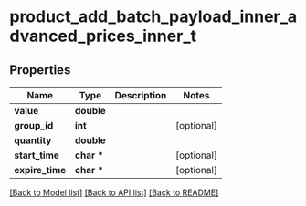 # product_add_batch_payload_inner_advanced_prices_inner_t

## Properties
Name | Type | Description | Notes
------------ | ------------- | ------------- | -------------
**value** | **double** |  | 
**group_id** | **int** |  | [optional] 
**quantity** | **double** |  | 
**start_time** | **char \*** |  | [optional] 
**expire_time** | **char \*** |  | [optional] 

[[Back to Model list]](../README.md#documentation-for-models) [[Back to API list]](../README.md#documentation-for-api-endpoints) [[Back to README]](../README.md)


